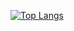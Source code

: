 

[![Top Langs](https://github-readme-stats.vercel.app/api/top-langs/?username=Hlunlun&layout=compact&theme=vision-friendly-dark&exclude_repo=Microprocessor_project,RAG,Hlunlun.github.io,Abandoned-Son,COVID-19-daily-cases-prediction,TBrain-RAG,EzLLM,Transformer,Raspberrypi-Project,Linebot-with-todolist,AES-Decoder,Decision-Tree-from-scratch,ICOPE,Brick-Breaker)](https://github.com/anuraghazra/github-readme-stats)


